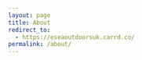 ```yaml
---
layout: page
title: About
redirect_to:
  - https://eseaoutdoorsuk.carrd.co/
permalink: /about/
---
```


